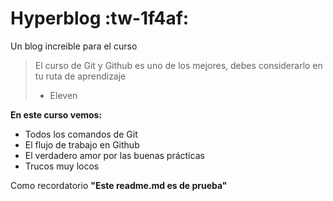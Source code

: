 # Hyperblog :tw-1f4af:
Un blog increible para el curso
> El curso de Git y Github es uno de los mejores, debes considerarlo en tu ruta de aprendizaje
>- Eleven

**En este curso vemos:**

- Todos los comandos de Git
- El flujo de trabajo en Github
- El verdadero amor por las buenas prácticas
- Trucos muy locos

Como recordatorio **"Este readme.md es de prueba"**
